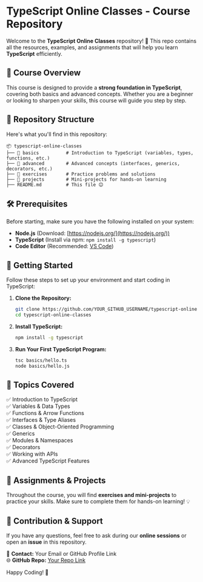 # TypeScript Online Classes - Course Repository

Welcome to the **TypeScript Online Classes** repository! 🚀 This repo contains all the resources, examples, and assignments that will help you learn **TypeScript** efficiently.

## 📌 Course Overview
This course is designed to provide a **strong foundation in TypeScript**, covering both basics and advanced concepts. Whether you are a beginner or looking to sharpen your skills, this course will guide you step by step.

## 📂 Repository Structure
Here's what you'll find in this repository:

```
📦 typescript-online-classes
├── 📁 basics          # Introduction to TypeScript (variables, types, functions, etc.)
├── 📁 advanced        # Advanced concepts (interfaces, generics, decorators, etc.)
├── 📁 exercises       # Practice problems and solutions
├── 📁 projects        # Mini-projects for hands-on learning
├── README.md         # This file 😊
```

## 🛠 Prerequisites
Before starting, make sure you have the following installed on your system:

- **Node.js** (Download: [https://nodejs.org/](https://nodejs.org/))
- **TypeScript** (Install via npm: `npm install -g typescript`)
- **Code Editor** (Recommended: [VS Code](https://code.visualstudio.com/))

## 🚀 Getting Started
Follow these steps to set up your environment and start coding in TypeScript:

1. **Clone the Repository:**
   ```sh
   git clone https://github.com/YOUR_GITHUB_USERNAME/typescript-online-classes.git
   cd typescript-online-classes
   ```
2. **Install TypeScript:**
   ```sh
   npm install -g typescript
   ```
3. **Run Your First TypeScript Program:**
   ```sh
   tsc basics/hello.ts
   node basics/hello.js
   ```

## 📖 Topics Covered
✅ Introduction to TypeScript  
✅ Variables & Data Types  
✅ Functions & Arrow Functions  
✅ Interfaces & Type Aliases  
✅ Classes & Object-Oriented Programming  
✅ Generics  
✅ Modules & Namespaces  
✅ Decorators  
✅ Working with APIs  
✅ Advanced TypeScript Features  

## 📌 Assignments & Projects
Throughout the course, you will find **exercises and mini-projects** to practice your skills. Make sure to complete them for hands-on learning! 💡

## 🤝 Contribution & Support
If you have any questions, feel free to ask during our **online sessions** or open an **issue** in this repository.

📧 **Contact:** Your Email or GitHub Profile Link  
🌐 **GitHub Repo:** [Your Repo Link](https://github.com/YOUR_GITHUB_USERNAME/typescript-online-classes)

Happy Coding! 🎉
